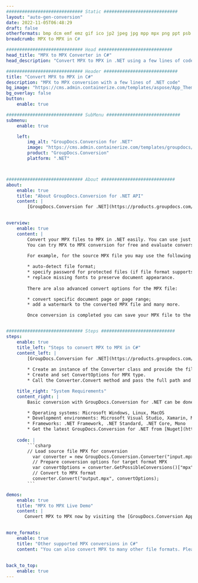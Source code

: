 ```yaml
---
############################# Static ############################
layout: "auto-gen-conversion"
date: 2022-11-05T06:48:29
draft: false
otherformats: bmp dcm emf emz gif ico jp2 jpeg jpg mpp mpx png ppt psb psd svg svgz tga tif tiff webp wmf wmz xer
breadcrumb: MPX to MPX in C#

############################# Head ############################
head_title: "MPX to MPX Converter in C#"
head_description: "Convert MPX to MPX in .NET using a few lines of code. Use the GroupDocs Document Conversion API to convert over 160 file formats."

############################# Header ############################
title: "Convert MPX to MPX in C#"
description: "MPX to MPX conversion with a few lines of .NET code"
bg_image: "https://cms.admin.containerize.com/templates/aspose/App_Themes/V3/images/bg/header1.png"
bg_overlay: false
button:
    enable: true

############################# SubMenu ############################
submenu:
    enable: true

    left:
        img_alt: "GroupDocs.Conversion for .NET"
        image: "https://cms.admin.containerize.com/templates/groupdocs/images/product-logos/90x90-noborder/groupdocs-conversion-net.png"
        product: "GroupDocs.Conversion"
        platform: ".NET"



############################# About ############################
about:
    enable: true
    title: "About GroupDocs.Conversion for .NET API"
    content: |
        [GroupDocs.Conversion for .NET](https://products.groupdocs.com/conversion/net/) can be used to convert Microsoft Word, Excel, PowerPoint, PDF, Visio and other formats. GroupDocs.Conversion is a standalone API that is suitable for back-end and internal systems where high performance is required. It does not depend on any software such as Microsoft or Open Office.
    

overview:
    enable: true
    content: |
        Convert your MPX files to MPX in .NET easily. You can use just a couple of C# code lines in any platform of your choice like - Windows, Linux, macOS.
        You can try MPX to MPX conversion for free and evaluate conversion results quality.  Along with simple file conversion scenarios you can try more advanced options for loading source MPX file and for saving output MPX result. 
        
        For example, for the source MPX file you may use the following load options:

        * auto-detect file format;
        * specify password for protected files (if file format supports it);
        * replace missing fonts to preserve document appearance.
        
        There are also advanced convert options for the MPX file:

        * convert specific document page or page range;
        * add a watermark to the converted MPX file and many more.

        Once conversion is completed you can save your MPX file to the local file path or any third-party storage like FTP, Amazon S3, Google Drive, Dropbox etc. Please note - to convert MPX to MPX there is no need for any additional software installed - like MS Office, Open Office, Adobe Acrobat Reader etc.


############################# Steps ############################
steps:
    enable: true
    title_left: "Steps to convert MPX to MPX in C#"
    content_left: |
        [GroupDocs.Conversion for .NET](https://products.groupdocs.com/conversion/net/) makes it easy for developers to convert a MPX file to MPX with a few lines of code.
        
        * Create an instance of the Converter class and provide the file MPX with the full path
        * Create and set ConvertOptions for MPX type.
        * Call the Converter.Convert method and pass the full path and format (MPX) as a parameter

    title_right: "System Requirements"
    content_right: |
        Basic conversion with GroupDocs.Conversion for .NET can be done in just a few simple steps. Our APIs are supported on all major platforms and operating systems. Before executing the code below, make sure you have the following prerequisites installed on your system.

        * Operating systems: Microsoft Windows, Linux, MacOS
        * Development environments: Microsoft Visual Studio, Xamarin, MonoDevelop
        * Frameworks: .NET Framework, .NET Standard, .NET Core, Mono
        * Get the latest GroupDocs.Conversion for .NET from [Nuget](https://www.nuget.org/packages/groupdocs.conversion)
         
    code: |
        ```csharp    
        // Load source file MPX for conversion
          var converter = new GroupDocs.Conversion.Converter("input.mpx");
          // Prepare conversion options for target format MPX
          var convertOptions = converter.GetPossibleConversions()["mpx"].ConvertOptions;
          // Convert to MPX format
          converter.Convert("output.mpx", convertOptions);
        ```

demos:
    enable: true
    title: "MPX to MPX Live Demo"
    content: |
       Convert MPX to MPX now by visiting the [GroupDocs.Conversion App](https://products.groupdocs.app/conversion/family) website. Online demo has the following advantages
          

more_formats:
    enable: true
    title: "Other supported MPX conversions in C#"
    content: "You can also convert MPX to many other file formats. Please see the list below."
       
       
back_to_top:
    enable: true
---
```

